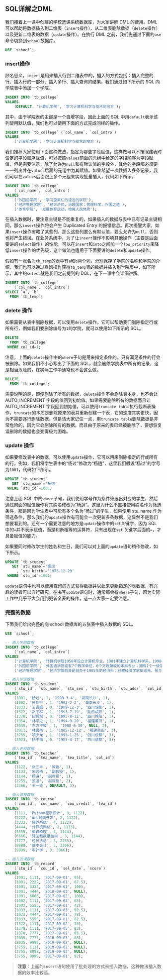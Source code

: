 ## SQL详解之DML

我们接着上一课中创建的学校选课系统数据库，为大家讲解 DML 的使用。DML 可以帮助将数据插入到二维表（`insert`操作）、从二维表删除数据（`delete`操作）以及更新二维表的数据（`update`操作）。在执行 DML 之前，我们先通过下面的`use`命令切换到`school`数据库。

```SQL
USE `school`;
```

### insert操作

顾名思义，`insert`是用来插入行到二维表中的，插入的方式包括：插入完整的行、插入行的一部分、插入多行、插入查询的结果。我们通过如下所示的 SQL 向学院表中添加一个学院。

```SQL
INSERT INTO `tb_college` 
VALUES
    (DEFAULT, '计算机学院', '学习计算机科学与技术的地方');
```

其中，由于学院表的主键是一个自增字段，因此上面的 SQL 中用`default`表示该列使用默认值，我们也可以使用下面的方式完成同样的操作。

```SQL
INSERT INTO `tb_college` (`col_name`, `col_intro`) 
VALUES 
    ('计算机学院', '学习计算机科学与技术的地方');
```

我们推荐大家使用下面这种做法，指定为哪些字段赋值，这样做可以不按照建表时设定的字段顺序赋值，可以按照`values`前面的元组中给定的字段顺序为字段赋值，但是需要注意，除了允许为`null`和有默认值的字段外，其他的字段都必须要一一列出并在`values`后面的元组中为其赋值。如果希望一次性插入多条记录，我们可以在`values`后面跟上多个元组来实现批量插入，代码如下所示。

```SQL
INSERT INTO `tb_college` 
    (`col_name`, `col_intro`) 
VALUES 
    ('外国语学院', '学习歪果仁的语言的学院'),
    ('经济管理学院', '经世济民，治理国家；管理科学，兴国之道'),
    ('体育学院', '发展体育运动，增强人民体质');
```

在插入数据时，要注意主键是不能重复的，如果插入的数据与表中已有记录主键相同，那么`insert`操作将会产生 Duplicated Entry 的报错信息。再次提醒大家，如果`insert`操作省略了某些列，那么这些列要么有默认值，要么允许为`null`，否则也将产生错误。在业务系统中，为了让`insert`操作不影响其他操作（主要是后面要讲的`select`操作）的性能，可以在`insert`和`into`之间加一个`low_priority`来降低`insert`操作的优先级，这个做法也适用于下面要讲的`delete`和`update`操作。

假如有一张名为`tb_temp`的表中有`a`和`b`两个列，分别保存了学院的名称和学院的介绍，我们也可以通过查询操作获得`tb_temp`表的数据并插入到学院表中，如下所示，其中的`select`就是我们之前提到的 DQL，在下一课中会详细讲解。

```SQL
INSERT INTO `tb_college`
    (`col_name`, `col_intro`)
SELECT `a`, `b` 
  FROM `tb_temp`;
```

### delete 操作

如果需要从表中删除数据，可以使用`delete`操作，它可以帮助我们删除指定行或所有行，例如我们要删除编号为`1`的学院，就可以使用如下所示的 SQL。

```SQL
DELETE
  FROM `tb_college`
 WHERE col_id=1;
```

注意，上面的`delete`操作中的`where`子句是用来指定条件的，只有满足条件的行会被删除。如果我们不小心写出了下面的 SQL，就会删除学院表中所有的记录，这是相当危险的，在实际工作中通常也不会这么做。

```SQL
DELETE
  FROM `tb_college`;
```

需要说明的是，即便删除了所有的数据，`delete`操作不会删除表本身，也不会让 AUTO_INCREMENT 字段的值回到初始值。如果需要删除所有的数据而且让 AUTO_INCREMENT 字段回到初始值，可以使用`truncate table`执行截断表操作，`truncate`的本质是删除原来的表并重新创建一个表，它的速度其实更快，因为不需要逐行删除数据。但是请大家记住一点，用`truncate table`删除数据是非常危险的，因为它会删除所有的数据，而且由于原来的表已经被删除了，要想恢复误删除的数据也会变得极为困难。

### update 操作

如果要修改表中的数据，可以使用`update`操作，它可以用来删除指定的行或所有的行。例如，我们将学生表中的“杨过”修改为“杨逍”，这里我们假设“杨过”的学号为`1001`，代码如下所示。

```SQL
UPDATE `tb_student`
   SET `stu_name`='杨逍'
 WHERE `stu_id`=1001;
```

注意上面 SQL 中的`where`子句，我们使用学号作为条件筛选出对应的学生，然后通过前面的赋值操作将其姓名修改为“杨逍”。这里为什么不直接使用姓名作为筛选条件，那是因为学生表中可能有多个名为“杨过”的学生，如果使用 stu_name 作为筛选条件，那么我们的`update`操作有可能会一次更新多条数据，这显然不是我们想要看到的。还有一个需要注意的地方是`update`操作中的`set`关键字，因为 SQL 中的`=`并不表示赋值，而是判断相等的运算符，只有出现在`set` 关键字后面的`=`，才具备赋值的能力。

如果要同时修改学生的姓名和生日，我们可以对上面的`update`语句稍作修改，如下所示。

```SQL
UPDATE `tb_student`
   SET `stu_name`='杨逍'
     , `stu_birth`='1975-12-29'
 WHERE `stu_id`=1001;
```

`update`语句中也可以使用查询的方式获得数据并以此来更新指定的表数据，有兴趣的读者可以自行研究。在书写`update`语句时，通常都会有`where`子句，因为实际工作中几乎不太会用到更新全表的操作，这一点大家一定要注意。

### 完整的数据

下面我们给出完整的向 school 数据库的五张表中插入数据的 SQL。

```SQL
USE `school`;

-- 插入学院数据
INSERT INTO `tb_college` 
    (`col_name`, `col_intro`) 
VALUES 
    ('计算机学院', '计算机学院1958年设立计算机专业，1981年建立计算机科学系，1998年设立计算机学院，2005年5月，为了进一步整合教学和科研资源，学校决定，计算机学院和软件学院行政班子合并统一运作、实行教学和学生管理独立运行的模式。 学院下设三个系：计算机科学与技术系、物联网工程系、计算金融系；两个研究所：图象图形研究所、网络空间安全研究院（2015年成立）；三个教学实验中心：计算机基础教学实验中心、IBM技术中心和计算机专业实验中心。'),
    ('外国语学院', '外国语学院设有7个教学单位，6个文理兼收的本科专业；拥有1个一级学科博士授予点，3个二级学科博士授予点，5个一级学科硕士学位授权点，5个二级学科硕士学位授权点，5个硕士专业授权领域，同时还有2个硕士专业学位（MTI）专业；有教职员工210余人，其中教授、副教授80余人，教师中获得中国国内外名校博士学位和正在职攻读博士学位的教师比例占专任教师的60%以上。'),
    ('经济管理学院', '经济学院前身是创办于1905年的经济科；已故经济学家彭迪先、张与九、蒋学模、胡寄窗、陶大镛、胡代光，以及当代学者刘诗白等曾先后在此任教或学习。');

-- 插入学生数据
INSERT INTO `tb_student` 
    (`stu_id`, `stu_name`, `stu_sex`, `stu_birth`, `stu_addr`, `col_id`) 
VALUES
    (1001, '杨过', 1, '1990-3-4', '湖南长沙', 1),
    (1002, '任我行', 1, '1992-2-2', '湖南长沙', 1),
    (1033, '王语嫣', 0, '1989-12-3', '四川成都', 1),
    (1572, '岳不群', 1, '1993-7-19', '陕西咸阳', 1),
    (1378, '纪嫣然', 0, '1995-8-12', '四川绵阳', 1),
    (1954, '林平之', 1, '1994-9-20', '福建莆田', 1),
    (2035, '东方不败', 1, '1988-6-30', NULL, 2),
    (3011, '林震南', 1, '1985-12-12', '福建莆田', 3),
    (3755, '项少龙', 1, '1993-1-25', '四川成都', 3),
    (3923, '杨不悔', 0, '1985-4-17', '四川成都', 3);

-- 插入老师数据
INSERT INTO `tb_teacher` 
    (`tea_id`, `tea_name`, `tea_title`, `col_id`) 
VALUES 
    (1122, '张三丰', '教授', 1),
    (1133, '宋远桥', '副教授', 1),
    (1144, '杨逍', '副教授', 1),
    (2255, '范遥', '副教授', 2),
    (3366, '韦一笑', DEFAULT, 3);

-- 插入课程数据
INSERT INTO `tb_course` 
    (`cou_id`, `cou_name`, `cou_credit`, `tea_id`) 
VALUES 
    (1111, 'Python程序设计', 3, 1122),
    (2222, 'Web前端开发', 2, 1122),
    (3333, '操作系统', 4, 1122),
    (4444, '计算机网络', 2, 1133),
    (5555, '编译原理', 4, 1144),
    (6666, '算法和数据结构', 3, 1144),
    (7777, '经贸法语', 3, 2255),
    (8888, '成本会计', 2, 3366),
    (9999, '审计学', 3, 3366);

-- 插入选课数据
INSERT INTO `tb_record` 
    (`stu_id`, `cou_id`, `sel_date`, `score`) 
VALUES 
    (1001, 1111, '2017-09-01', 95),
    (1001, 2222, '2017-09-01', 87.5),
    (1001, 3333, '2017-09-01', 100),
    (1001, 4444, '2018-09-03', NULL),
    (1001, 6666, '2017-09-02', 100),
    (1002, 1111, '2017-09-03', 65),
    (1002, 5555, '2017-09-01', 42),
    (1033, 1111, '2017-09-03', 92.5),
    (1033, 4444, '2017-09-01', 78),
    (1033, 5555, '2017-09-01', 82.5),
    (1572, 1111, '2017-09-02', 78),
    (1378, 1111, '2017-09-05', 82),
    (1378, 7777, '2017-09-02', 65.5),
    (2035, 7777, '2018-09-03', 88),
    (2035, 9999, '2019-09-02', NULL),
    (3755, 1111, '2019-09-02', NULL),
    (3755, 8888, '2019-09-02', NULL),
    (3755, 9999, '2017-09-01', 92);
```

> **注意**：上面的`insert`语句使用了批处理的方式来插入数据，这种做法插入数据的效率比较高。



